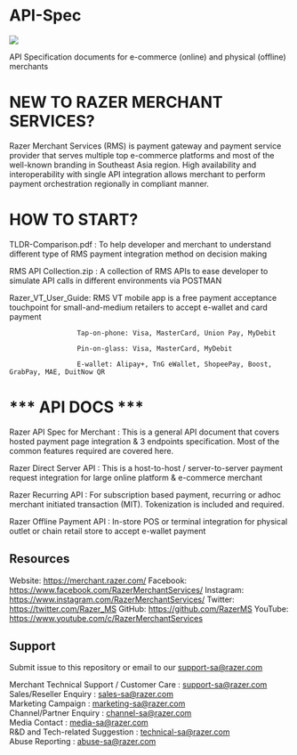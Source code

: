 # API-Spec

<img src="https://user-images.githubusercontent.com/38641542/157004440-840c8ab7-703d-4f94-8564-d98436382897.jpg">

API Specification documents for e-commerce (online) and physical (offline) merchants

# NEW TO RAZER MERCHANT SERVICES?
Razer Merchant Services (RMS) is payment gateway and payment service provider that serves multiple top e-commerce platforms and most of the well-known branding in Southeast Asia region. 
High availability and interoperability with single API integration allows merchant to perform payment orchestration regionally in compliant manner.


# HOW TO START?

TLDR-Comparison.pdf : To help developer and merchant to understand different type of RMS payment integration method on decision making 

RMS API Collection.zip : A collection of RMS APIs to ease developer to simulate API calls in different environments via POSTMAN

Razer_VT_User_Guide: RMS VT mobile app is a free payment acceptance touchpoint for small-and-medium retailers to accept e-wallet and card payment
                     
                     Tap-on-phone: Visa, MasterCard, Union Pay, MyDebit
                     
                     Pin-on-glass: Visa, MasterCard, MyDebit
                     
                     E-wallet: Alipay+, TnG eWallet, ShopeePay, Boost, GrabPay, MAE, DuitNow QR



# *** API DOCS ***

Razer API Spec for Merchant : This is a general API document that covers hosted payment page integration & 3 endpoints specification. 
                                             Most of the common features required are covered here.
                                              
                                              

Razer Direct Server API : This is a host-to-host / server-to-server payment request integration for large online platform & e-commerce merchant


Razer Recurring API : For subscription based payment, recurring or adhoc merchant initiated transaction (MIT). Tokenization is included and required.


Razer Offline Payment API : In-store POS or terminal integration for physical outlet or chain retail store to accept e-wallet payment


## Resources

Website:     https://merchant.razer.com/
Facebook:   https://www.facebook.com/RazerMerchantServices/
Instagram:  https://www.instagram.com/RazerMerchantServices/
Twitter:       https://twitter.com/Razer_MS
GitHub:      https://github.com/RazerMS
YouTube:    https://www.youtube.com/c/RazerMerchantServices

## Support

Submit issue to this repository or email to our support-sa@razer.com

Merchant Technical Support / Customer Care : support-sa@razer.com<br>
Sales/Reseller Enquiry : sales-sa@razer.com<br>
Marketing Campaign : marketing-sa@razer.com<br>
Channel/Partner Enquiry : channel-sa@razer.com<br>
Media Contact : media-sa@razer.com<br>
R&D and Tech-related Suggestion : technical-sa@razer.com<br>
Abuse Reporting : abuse-sa@razer.com
